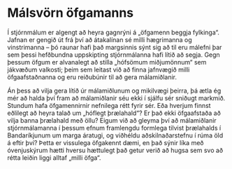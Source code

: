 # Málsvörn öfgamanns

Í stjórnmálum er algengt að heyra gagnrýni á „öfgamenn beggja fylkinga“. Jafnan
er gengið út frá því að átakalínan sé milli hægrimanna og vinstrimanna – þó
raunar hafi það margsinnis sýnt sig að til eru málefni þar sem þessi hefðbundna
uppskipting stjórnmálanna hafi lítið að segja. Gegn þessum öfgum er alvanalegt
að stilla „hófsömum miðjumönnum“ sem jákvæðum valkosti; þeim sem leitast við að
finna jafnvægið milli öfgaafstaðnanna og eru reiðubúnir til að gera
málamiðlanir.

Án þess að vilja gera lítið úr málamiðlunum og mikilvægi þeirra, þá ætla ég mér
að halda því fram að málamiðlanir séu ekki í sjálfu sér sniðugt markmið. Stundum
hafa öfgamennirnir nefnilega rétt fyrir sér. Eða hverjum finnst eðlilegt að
heyra talað um „hóflegt þrælahald“? Er það ekki öfgaafstaða að vilja banna
þrælahald með öllu? Eigum við að gleyma því að málamiðlanir stjórnmálamanna í
þessum efnum framlengdu formlega tilvist þrælahalds í Bandaríkjunum um marga
áratugi, og viðhéldu aðskilnaðarstefnu í rúma öld á eftir því? Þetta er
vissulega öfgakennt dæmi, en það sýnir líka með óvenjuskýrum hætti hversu
hættulegt það getur verið að hugsa sem svo að rétta leiðin liggi alltaf „milli
öfga“.

